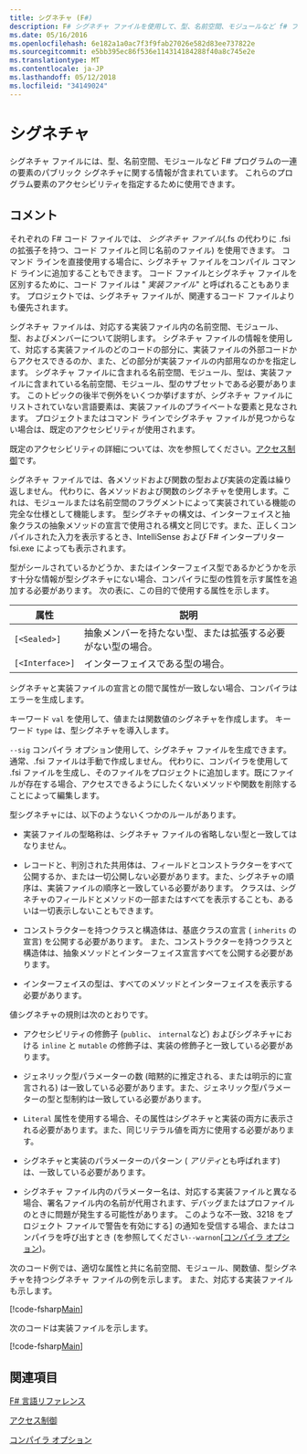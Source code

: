 ```yaml
---
title: シグネチャ (F#)
description: F# シグネチャ ファイルを使用して、型、名前空間、モジュールなど f# プログラム要素、一連のパブリック シグネチャに関する情報を保持する方法を説明します。
ms.date: 05/16/2016
ms.openlocfilehash: 6e182a1a0ac7f3f9fab27026e582d83ee737822e
ms.sourcegitcommit: e5bb395ec86f536e114314184288f40a8c745e2e
ms.translationtype: MT
ms.contentlocale: ja-JP
ms.lasthandoff: 05/12/2018
ms.locfileid: "34149024"
---
```

# <a name="signatures"></a>シグネチャ

シグネチャ ファイルには、型、名前空間、モジュールなど F# プログラムの一連の要素のパブリック シグネチャに関する情報が含まれています。 これらのプログラム要素のアクセシビリティを指定するために使用できます。


## <a name="remarks"></a>コメント
それぞれの F# コード ファイルでは、 *シグネチャ ファイル*(.fs の代わりに .fsi の拡張子を持つ、コード ファイルと同じ名前のファイル) を使用できます。 コマンド ラインを直接使用する場合に、シグネチャ ファイルをコンパイル コマンド ラインに追加することもできます。 コード ファイルとシグネチャ ファイルを区別するために、コード ファイルは " *実装ファイル*" と呼ばれることもあります。 プロジェクトでは、シグネチャ ファイルが、関連するコード ファイルよりも優先されます。

シグネチャ ファイルは、対応する実装ファイル内の名前空間、モジュール、型、およびメンバーについて説明します。 シグネチャ ファイルの情報を使用して、対応する実装ファイルのどのコードの部分に、実装ファイルの外部コードからアクセスできるのか、また、どの部分が実装ファイルの内部用なのかを指定します。 シグネチャ ファイルに含まれる名前空間、モジュール、型は、実装ファイルに含まれている名前空間、モジュール、型のサブセットである必要があります。 このトピックの後半で例外をいくつか挙げますが、シグネチャ ファイルにリストされていない言語要素は、実装ファイルのプライベートな要素と見なされます。 プロジェクトまたはコマンド ラインでシグネチャ ファイルが見つからない場合は、既定のアクセシビリティが使用されます。

既定のアクセシビリティの詳細については、次を参照してください。[アクセス制御](access-control.md)です。

シグネチャ ファイルでは、各メソッドおよび関数の型および実装の定義は繰り返しません。 代わりに、各メソッドおよび関数のシグネチャを使用します。これは、モジュールまたは名前空間のフラグメントによって実装されている機能の完全な仕様として機能します。 型シグネチャの構文は、インターフェイスと抽象クラスの抽象メソッドの宣言で使用される構文と同じです。また、正しくコンパイルされた入力を表示するとき、IntelliSense および F# インタープリター fsi.exe によっても表示されます。

型がシールされているかどうか、またはインターフェイス型であるかどうかを示す十分な情報が型シグネチャにない場合、コンパイラに型の性質を示す属性を追加する必要があります。 次の表に、この目的で使用する属性を示します。



|属性|説明|
|---------|-----------|
|`[<Sealed>]`|抽象メンバーを持たない型、または拡張する必要がない型の場合。|
|`[<Interface>]`|インターフェイスである型の場合。|
シグネチャと実装ファイルの宣言との間で属性が一致しない場合、コンパイラはエラーを生成します。

キーワード `val` を使用して、値または関数値のシグネチャを作成します。 キーワード `type` は、型シグネチャを導入します。

`--sig` コンパイラ オプション使用して、シグネチャ ファイルを生成できます。 通常、.fsi ファイルは手動で作成しません。 代わりに、コンパイラを使用して .fsi ファイルを生成し、そのファイルをプロジェクトに追加します。既にファイルが存在する場合、アクセスできるようにしたくないメソッドや関数を削除することによって編集します。

型シグネチャには、以下のようないくつかのルールがあります。


- 実装ファイルの型略称は、シグネチャ ファイルの省略しない型と一致してはなりません。


- レコードと、判別された共用体は、フィールドとコンストラクターをすべて公開するか、または一切公開しない必要があります。また、シグネチャの順序は、実装ファイルの順序と一致している必要があります。 クラスは、シグネチャのフィールドとメソッドの一部またはすべてを表示することも、あるいは一切表示しないこともできます。


- コンストラクターを持つクラスと構造体は、基底クラスの宣言 ( `inherits` の宣言) を公開する必要があります。 また、コンストラクターを持つクラスと構造体は、抽象メソッドとインターフェイス宣言すべてを公開する必要があります。


- インターフェイスの型は、すべてのメソッドとインターフェイスを表示する必要があります。


値シグネチャの規則は次のとおりです。


- アクセシビリティの修飾子 (`public`、 `internal`など) およびシグネチャにおける `inline` と `mutable` の修飾子は、実装の修飾子と一致している必要があります。


- ジェネリック型パラメーターの数 (暗黙的に推定される、または明示的に宣言される) は一致している必要があります。また、ジェネリック型パラメーターの型と型制約は一致している必要があります。


- `Literal` 属性を使用する場合、その属性はシグネチャと実装の両方に表示される必要があります。また、同じリテラル値を両方に使用する必要があります。


- シグネチャと実装のパラメーターのパターン ( *アリティ*とも呼ばれます) は、一致している必要があります。


- シグネチャ ファイル内のパラメーター名は、対応する実装ファイルと異なる場合、署名ファイル内の名前が代用されます、デバッグまたはプロファイルのときに問題が発生する可能性があります。 このような不一致、3218 をプロジェクト ファイルで警告を有効にする] の通知を受信する場合、またはコンパイラを呼び出すとき (を参照してください`--warnon`[[コンパイラ オプション](compiler-options.md))。


次のコード例では、適切な属性と共に名前空間、モジュール、関数値、型シグネチャを持つシグネチャ ファイルの例を示します。 また、対応する実装ファイルも示します。

[!code-fsharp[Main](../../../samples/snippets/fsharp/fssignatures/snippet9002.fs)]

次のコードは実装ファイルを示します。

[!code-fsharp[Main](../../../samples/snippets/fsharp/fssignatures/snippet9001.fs)]
    
## <a name="see-also"></a>関連項目
[F# 言語リファレンス](index.md)

[アクセス制御](access-control.md)

[コンパイラ オプション](compiler-options.md)
